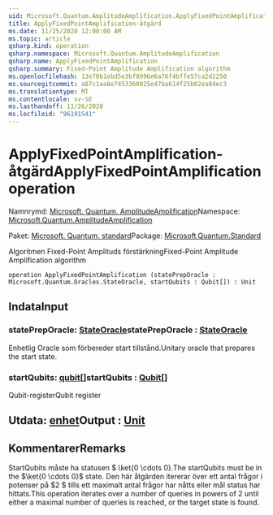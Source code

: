 ```yaml
---
uid: Microsoft.Quantum.AmplitudeAmplification.ApplyFixedPointAmplification
title: ApplyFixedPointAmplification-åtgärd
ms.date: 11/25/2020 12:00:00 AM
ms.topic: article
qsharp.kind: operation
qsharp.namespace: Microsoft.Quantum.AmplitudeAmplification
qsharp.name: ApplyFixedPointAmplification
qsharp.summary: Fixed-Point Amplitude Amplification algorithm
ms.openlocfilehash: 13e70b1ebd5e3bf0996e6a76f4bffe57ca2d2250
ms.sourcegitcommit: a87c1aa8e7453360025e47ba614f25b02ea84ec3
ms.translationtype: MT
ms.contentlocale: sv-SE
ms.lasthandoff: 11/26/2020
ms.locfileid: "96191541"
---
```

# <a name="applyfixedpointamplification-operation"></a><span data-ttu-id="c1ec9-102">ApplyFixedPointAmplification-åtgärd</span><span class="sxs-lookup"><span data-stu-id="c1ec9-102">ApplyFixedPointAmplification operation</span></span>

<span data-ttu-id="c1ec9-103">Namnrymd: [Microsoft. Quantum. AmplitudeAmplification](xref:Microsoft.Quantum.AmplitudeAmplification)</span><span class="sxs-lookup"><span data-stu-id="c1ec9-103">Namespace: [Microsoft.Quantum.AmplitudeAmplification](xref:Microsoft.Quantum.AmplitudeAmplification)</span></span>

<span data-ttu-id="c1ec9-104">Paket: [Microsoft. Quantum. standard](https://nuget.org/packages/Microsoft.Quantum.Standard)</span><span class="sxs-lookup"><span data-stu-id="c1ec9-104">Package: [Microsoft.Quantum.Standard](https://nuget.org/packages/Microsoft.Quantum.Standard)</span></span>


<span data-ttu-id="c1ec9-105">Algoritmen Fixed-Point Amplituds förstärkning</span><span class="sxs-lookup"><span data-stu-id="c1ec9-105">Fixed-Point Amplitude Amplification algorithm</span></span>

```qsharp
operation ApplyFixedPointAmplification (statePrepOracle : Microsoft.Quantum.Oracles.StateOracle, startQubits : Qubit[]) : Unit
```


## <a name="input"></a><span data-ttu-id="c1ec9-106">Indata</span><span class="sxs-lookup"><span data-stu-id="c1ec9-106">Input</span></span>

### <a name="statepreporacle--stateoracle"></a><span data-ttu-id="c1ec9-107">statePrepOracle: [StateOracle](xref:Microsoft.Quantum.Oracles.StateOracle)</span><span class="sxs-lookup"><span data-stu-id="c1ec9-107">statePrepOracle : [StateOracle](xref:Microsoft.Quantum.Oracles.StateOracle)</span></span>

<span data-ttu-id="c1ec9-108">Enhetlig Oracle som förbereder start tillstånd.</span><span class="sxs-lookup"><span data-stu-id="c1ec9-108">Unitary oracle that prepares the start state.</span></span>


### <a name="startqubits--qubit"></a><span data-ttu-id="c1ec9-109">startQubits: [qubit](xref:microsoft.quantum.lang-ref.qubit)[]</span><span class="sxs-lookup"><span data-stu-id="c1ec9-109">startQubits : [Qubit](xref:microsoft.quantum.lang-ref.qubit)[]</span></span>

<span data-ttu-id="c1ec9-110">Qubit-register</span><span class="sxs-lookup"><span data-stu-id="c1ec9-110">Qubit register</span></span>



## <a name="output--unit"></a><span data-ttu-id="c1ec9-111">Utdata: [enhet](xref:microsoft.quantum.lang-ref.unit)</span><span class="sxs-lookup"><span data-stu-id="c1ec9-111">Output : [Unit](xref:microsoft.quantum.lang-ref.unit)</span></span>



## <a name="remarks"></a><span data-ttu-id="c1ec9-112">Kommentarer</span><span class="sxs-lookup"><span data-stu-id="c1ec9-112">Remarks</span></span>

<span data-ttu-id="c1ec9-113">StartQubits måste ha statusen $ \ket{0 \cdots 0}.</span><span class="sxs-lookup"><span data-stu-id="c1ec9-113">The startQubits must be in the $\ket{0 \cdots 0}$ state.</span></span> <span data-ttu-id="c1ec9-114">Den här åtgärden itererar över ett antal frågor i potenser på $2 $ tills ett maximalt antal frågor har nåtts eller mål status har hittats.</span><span class="sxs-lookup"><span data-stu-id="c1ec9-114">This operation iterates over a number of queries in powers of $2$ until either a maximal number of queries is reached, or the target state is found.</span></span>